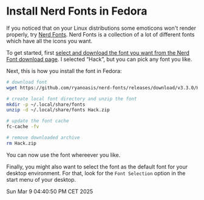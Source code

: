 Install Nerd Fonts in Fedora
============================

If you noticed that on your Linux distributions some emoticons won't render properly, try [Nerd Fonts](https://nerdfonts.com).
Nerd Fonts is a collection of a lot of different fonts which have all the icons you want.

To get started, first [select and download the font you want from the Nerd Font download page](https://www.nerdfonts.com/font-downloads).
I selected “Hack”, but you can pick any font you like.

Next, this is how you install the font in Fedora:

```bash
# download font
wget https://github.com/ryanoasis/nerd-fonts/releases/download/v3.3.0/Hack.zip

# create local font directory and unzip the font
mkdir -p ~/.local/share/fonts
unzip -d ~/.local/share/fonts Hack.zip

# update the font cache
fc-cache -fv

# remove downloaded archive
rm Hack.zip
```

You can now use the font whereever you like.

Finally, you might also want to select the font as the default font for your desktop environment.
For that, look for the `Font Selection` option in the start menu of your desktop.

<time>
Sun Mar  9 04:40:50 PM CET 2025
</time>
